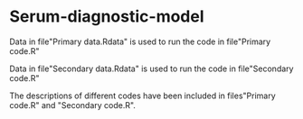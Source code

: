 # Serum-diagnostic-model

Data in file"Primary data.Rdata" is used to run the code in file"Primary code.R" 

Data in file"Secondary data.Rdata" is used to run the code in file"Secondary code.R"

The descriptions of different codes have been included in files"Primary code.R" and "Secondary code.R".

